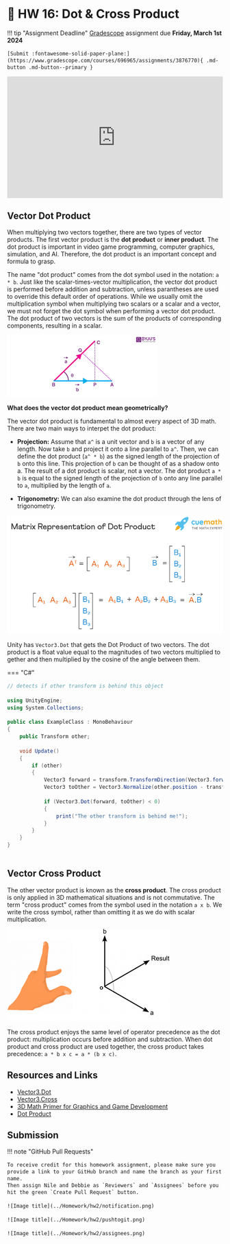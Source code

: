 # 🐙 HW 16: Dot & Cross Product

!!! tip "Assignment Deadline"
    [Gradescope](https://www.gradescope.com/) assignment due **Friday, March 1st 2024**

    [Submit :fontawesome-solid-paper-plane:](https://www.gradescope.com/courses/696965/assignments/3876770){ .md-button .md-button--primary }

<div style="width:100%"><div style="height:0;padding-bottom:56.25%;position:relative;width:100%"><iframe allowfullscreen="" frameBorder="0" height="100%" src="https://giphy.com/embed/95oDPmWBGhiZJZIGZZ/video" style="left:0;position:absolute;top:0" width="100%"></iframe></div></div>

## Vector Dot Product
When multiplying two vectors together, there are two types of vector products. The first vector product is the **dot product** or **inner product**. The dot product is important in video game programming, computer graphics, simulation, and AI.  Therefore, the dot product is an important concept and formula to grasp.

The name "dot product" comes from the dot symbol used in the notation: `a * b`. Just like the scalar-times-vector multiplication, the vector dot product is performed before addition and subtraction, unless parantheses are used to override this default order of operations. While we usually omit the multiplication symbol when multiplying two scalars or a scalar and a vector, we must not forget the dot symbol when performing a vector dot product. The dot product of two vectors is the sum of the products of corresponding components, resulting in a scalar.

![Image title](./hw16/dotproduct.png)

**What does the vector dot product mean geometrically?**

The vector dot product is fundamental to almost every aspect of 3D math. There are two main ways to interpet the dot product:

* **Projection:** Assume that `a^` is a unit vector and `b` is a vector of any length. Now take `b` and project it onto a line parallel to `a^`. Then, we can define the dot product (`a^ * b`) as the signed length of the projection of `b` onto this line. This projection of `b` can be thought of as a shadow onto a. The result of a dot product is scalar, not a vector. The dot product `a * b` is equal to the signed length of the projection of `b` onto any line parallel to `a`, multiplied by the length of `a`.

* **Trigonometry:** We can also examine the dot product through the lens of trigonometry.

![Image title](./hw16/dotproductmatrix.png)

Unity has `Vector3.Dot` that gets the Dot Product of two vectors. The dot product is a float value equal to the magnitudes of two vectors multiplied to gether and then multiplied by the cosine of the angle between them. 

=== "C#"

``` c# title="DeclaringClasses.cs" linenums="1"
// detects if other transform is behind this object

using UnityEngine;
using System.Collections;

public class ExampleClass : MonoBehaviour
{
    public Transform other;

    void Update()
    {
        if (other)
        {
            Vector3 forward = transform.TransformDirection(Vector3.forward);
            Vector3 toOther = Vector3.Normalize(other.position - transform.position);

            if (Vector3.Dot(forward, toOther) < 0)
            {
                print("The other transform is behind me!");
            }
        }
    }
}
    
```
## Vector Cross Product
The other vector product is known as the **cross product**. The cross product is only applied in 3D mathematical situations and is not commutative. The term "cross product" comes from the symbol used in the notation `a x b`. We write the cross symbol, rather than omitting it as we do with scalar multiplication.

![Image title](./hw16/crossproduct.png)

The cross product enjoys the same level of operator precedence as the dot product: multiplication occurs before addition and subtraction. When dot product and cross product are used together, the cross product takes precedence: `a * b x c = a * (b x c)`.

## Resources and Links
* [Vector3.Dot](https://docs.unity3d.com/ScriptReference/Vector3.Dot.html)
* [Vector3.Cross](https://docs.unity3d.com/ScriptReference/Vector3.Cross.html)
* [3D Math Primer for Graphics and Game Development](https://gamemath.com/)
* [Dot Product](https://tutorial.math.lamar.edu/classes/calcii/dotproduct.aspx)

## Submission

!!! note "GitHub Pull Requests"

    To receive credit for this homework assignment, please make sure you provide a link to your GitHub branch and name the branch as your first name. 
    Then assign Nile and Debbie as `Reviewers` and `Assignees` before you hit the green `Create Pull Request` button.

    ![Image title](../Homework/hw2/notification.png)

    ![Image title](../Homework/hw2/pushtogit.png)

    ![Image title](../Homework/hw2/assignees.png)